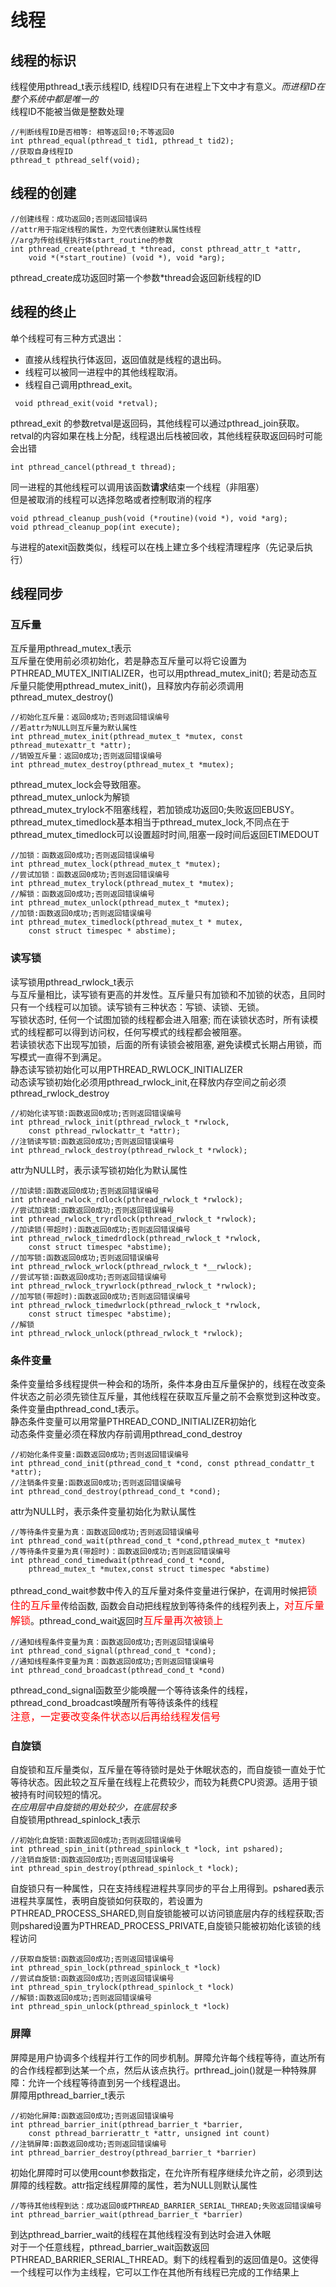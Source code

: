 # 线程
## 线程的标识
线程使用pthread_t表示线程ID, 线程ID只有在进程上下文中才有意义。_而进程ID在整个系统中都是唯一的_</br>
线程ID不能被当做是整数处理
```
//判断线程ID是否相等: 相等返回!0;不等返回0
int pthread_equal(pthread_t tid1, pthread_t tid2);
//获取自身线程ID
pthread_t pthread_self(void);
```

## 线程的创建
```
//创建线程：成功返回0;否则返回错误码
//attr用于指定线程的属性，为空代表创建默认属性线程
//arg为传给线程执行体start_routine的参数
int pthread_create(pthread_t *thread, const pthread_attr_t *attr,
	void *(*start_routine) (void *), void *arg);
```
pthread_create成功返回时第一个参数*thread会返回新线程的ID

## 线程的终止
单个线程可有三种方式退出：
* 直接从线程执行体返回，返回值就是线程的退出码。
* 线程可以被同一进程中的其他线程取消。
* 线程自己调用pthread_exit。

```
 void pthread_exit(void *retval);
```
pthread_exit 的参数retval是返回码，其他线程可以通过pthread_join获取。</br>
retval的内容如果在栈上分配，线程退出后栈被回收，其他线程获取返回码时可能会出错

```
int pthread_cancel(pthread_t thread);
```
同一进程的其他线程可以调用该函数**请求**结束一个线程（非阻塞）</br>
但是被取消的线程可以选择忽略或者控制取消的程序

```
void pthread_cleanup_push(void (*routine)(void *), void *arg);
void pthread_cleanup_pop(int execute);
```
与进程的atexit函数类似，线程可以在栈上建立多个线程清理程序（先记录后执行）

## 线程同步
### 互斥量
互斥量用pthread_mutex_t表示</br>
互斥量在使用前必须初始化，若是静态互斥量可以将它设置为PTHREAD_MUTEX_INITIALIZER，也可以用pthread_mutex_init(); 若是动态互斥量只能使用pthread_mutex_init()，且释放内存前必须调用pthread_mutex_destroy()
```
//初始化互斥量：返回0成功;否则返回错误编号
//若attr为NULL则互斥量为默认属性
int pthread_mutex_init(pthread_mutex_t *mutex, const pthread_mutexattr_t *attr);
//销毁互斥量：返回0成功;否则返回错误编号
int pthread_mutex_destroy(pthread_mutex_t *mutex);
```
pthread_mutex_lock会导致阻塞。</br>pthread_mutex_unlock为解锁</br>
pthread_mutex_trylock不阻塞线程，若加锁成功返回0;失败返回EBUSY。</br>
pthread_mutex_timedlock基本相当于pthread_mutex_lock,不同点在于pthread_mutex_timedlock可以设置超时时间,阻塞一段时间后返回ETIMEDOUT
```
//加锁：函数返回0成功;否则返回错误编号
int pthread_mutex_lock(pthread_mutex_t *mutex);
//尝试加锁：函数返回0成功;否则返回错误编号
int pthread_mutex_trylock(pthread_mutex_t *mutex);
//解锁：函数返回0成功;否则返回错误编号
int pthread_mutex_unlock(pthread_mutex_t *mutex);
//加锁:函数返回0成功;否则返回错误编号
int pthread_mutex_timedlock(pthread_mutex_t * mutex,
	const struct timespec * abstime);
```

### 读写锁
读写锁用pthread_rwlock_t表示</br>
与互斥量相比，读写锁有更高的并发性。互斥量只有加锁和不加锁的状态，且同时只有一个线程可以加锁。读写锁有三种状态：写锁、读锁、无锁。</br>
写锁状态时, 任何一个试图加锁的线程都会进入阻塞; 而在读锁状态时，所有读模式的线程都可以得到访问权，任何写模式的线程都会被阻塞。</br>
若读锁状态下出现写加锁，后面的所有读锁会被阻塞, 避免读模式长期占用锁，而写模式一直得不到满足。</br>
静态读写锁初始化可以用PTHREAD_RWLOCK_INITIALIZER</br>
动态读写锁初始化必须用pthread_rwlock_init,在释放内存空间之前必须pthread_rwlock_destroy
```
//初始化读写锁:函数返回0成功;否则返回错误编号
int pthread_rwlock_init(pthread_rwlock_t *rwlock,
	const pthread_rwlockattr_t *attr);
//注销读写锁:函数返回0成功;否则返回错误编号
int pthread_rwlock_destroy(pthread_rwlock_t *rwlock);
```
attr为NULL时，表示读写锁初始化为默认属性

```
//加读锁:函数返回0成功;否则返回错误编号
int pthread_rwlock_rdlock(pthread_rwlock_t *rwlock);
//尝试加读锁:函数返回0成功;否则返回错误编号
int pthread_rwlock_tryrdlock(pthread_rwlock_t *rwlock);
//加读锁(带超时):函数返回0成功;否则返回错误编号
int pthread_rwlock_timedrdlock(pthread_rwlock_t *rwlock,
	const struct timespec *abstime);
//加写锁:函数返回0成功;否则返回错误编号
int pthread_rwlock_wrlock(pthread_rwlock_t *__rwlock);
//尝试写锁:函数返回0成功;否则返回错误编号
int pthread_rwlock_trywrlock(pthread_rwlock_t *rwlock);
//加写锁(带超时):函数返回0成功;否则返回错误编号
int pthread_rwlock_timedwrlock(pthread_rwlock_t *rwlock,
	const struct timespec *abstime);
//解锁
int pthread_rwlock_unlock(pthread_rwlock_t *rwlock);
```

### 条件变量
条件变量给多线程提供一种会和的场所，条件本身由互斥量保护的，线程在改变条件状态之前必须先锁住互斥量，其他线程在获取互斥量之前不会察觉到这种改变。</br>
条件变量由pthread_cond_t表示。</br>静态条件变量可以用常量PTHREAD_COND_INITIALIZER初始化</br>
动态条件变量必须在释放内存前调用pthread_cond_destroy

```
//初始化条件变量:函数返回0成功;否则返回错误编号
int pthread_cond_init(pthread_cond_t *cond, const pthread_condattr_t *attr);
//注销条件变量:函数返回0成功;否则返回错误编号
int pthread_cond_destroy(pthread_cond_t *cond);
```
attr为NULL时，表示条件变量初始化为默认属性

```
//等待条件变量为真：函数返回0成功;否则返回错误编号
int pthread_cond_wait(pthread_cond_t *cond,pthread_mutex_t *mutex)
//等待条件变量为真(带超时)：函数返回0成功;否则返回错误编号
int pthread_cond_timedwait(pthread_cond_t *cond,
	pthread_mutex_t *mutex,const struct timespec *abstime)
```
pthread_cond_wait参数中传入的互斥量对条件变量进行保护，在调用时候把<font color=#fff0000 size=3>锁住的互斥量</font>传给函数, 函数会自动把线程放到等待条件的线程列表上，<font color=#fff0000 size=3>对互斥量解锁</font>。pthread_cond_wait返回时<font color=#fff0000 size=3>互斥量再次被锁上</font>
```
//通知线程条件变量为真：函数返回0成功;否则返回错误编号
int pthread_cond_signal(pthread_cond_t *cond);
//通知线程条件变量为真：函数返回0成功;否则返回错误编号
int pthread_cond_broadcast(pthread_cond_t *cond)
```
pthread_cond_signal函数至少能唤醒一个等待该条件的线程，pthread_cond_broadcast唤醒所有等待该条件的线程</br>
<font color=#fff0000 size=3>注意，一定要改变条件状态以后再给线程发信号</font>

### 自旋锁
自旋锁和互斥量类似，互斥量在等待锁时是处于休眠状态的，而自旋锁一直处于忙等待状态。因此较之互斥量在线程上花费较少，而较为耗费CPU资源。适用于锁被持有时间较短的情况。</br>
*在应用层中自旋锁的用处较少，在底层较多*</br>
自旋锁用pthread_spinlock_t表示
```
//初始化自旋锁:函数返回0成功;否则返回错误编号
int pthread_spin_init(pthread_spinlock_t *lock, int pshared);
//注销自旋锁:函数返回0成功;否则返回错误编号
int pthread_spin_destroy(pthread_spinlock_t *lock);
```
自旋锁只有一种属性，只在支持线程进程共享同步的平台上用得到。pshared表示进程共享属性，表明自旋锁如何获取的，若设置为PTHREAD_PROCESS_SHARED,则自旋锁能被可以访问锁底层内存的线程获取;否则pshared设置为PTHREAD_PROCESS_PRIVATE,自旋锁只能被初始化该锁的线程访问
```
//获取自旋锁:函数返回0成功;否则返回错误编号
int pthread_spin_lock(pthread_spinlock_t *lock)
//尝试自旋锁:函数返回0成功;否则返回错误编号
int pthread_spin_trylock(pthread_spinlock_t *lock)
//解锁:函数返回0成功;否则返回错误编号
int pthread_spin_unlock(pthread_spinlock_t *lock)
```

### 屏障
屏障是用户协调多个线程并行工作的同步机制。屏障允许每个线程等待，直达所有的合作线程都到达某一个点，然后从该点执行。prthread_join()就是一种特殊屏障：允许一个线程等待直到另一个线程退出。</br>
屏障用pthread_barrier_t表示
```
//初始化屏障:函数返回0成功;否则返回错误编号
int pthread_barrier_init(pthread_barrier_t *barrier,
	const pthread_barrierattr_t *attr, unsigned int count)
//注销屏障:函数返回0成功;否则返回错误编号
int pthread_barrier_destroy(pthread_barrier_t *barrier)
```
初始化屏障时可以使用count参数指定，在允许所有程序继续允许之前，必须到达屏障的线程数。attr指定线程屏障的属性，若为NULL则默认属性
```
//等待其他线程到达：成功返回0或PTHREAD_BARRIER_SERIAL_THREAD;失败返回错误编号
int pthread_barrier_wait(pthread_barrier_t *barrier)
```
到达pthread_barrier_wait的线程在其他线程没有到达时会进入休眠</br>
对于一个任意线程，pthread_barrier_wait函数返回PTHREAD_BARRIER_SERIAL_THREAD。剩下的线程看到的返回值是0。这使得一个线程可以作为主线程，它可以工作在其他所有线程已完成的工作结果上